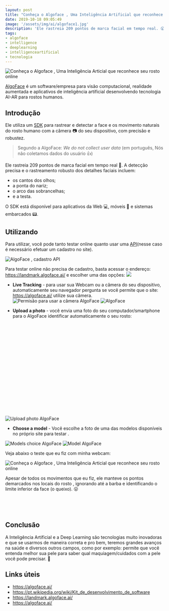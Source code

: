 ```yaml
---
layout: post
title: "Conheça o Algoface , Uma Inteligência Artificial que reconhece seu rosto online"
date: 2019-10-18 09:05:49
image: '/assets/img/ai/algoface1.jpg'
description: 'Ele rastreia 209 pontos de marca facial em tempo real. 😮'
tags:
- algoface
- intelligence
- deeplearning
- intelligenceartificial
- tecnologia
---
```


![Conheça o Algoface , Uma Inteligência Articial que reconhece seu rosto online](/assets/img/ai/algoface1.jpg)

[AlgoFace](https://algoface.ai/) é um software/empresa para visão computacional, realidade aumentada e aplicativos de inteligência artificial desenvolvendo tecnologia AI-AR para rostos humanos.

## Introdução

Ele utiliza um [SDK](https://pt.wikipedia.org/wiki/Kit_de_desenvolvimento_de_software) para rastrear e detectar a face e os movimento naturais do rosto humano com a câmera 📷️ do seu dispositivo, com precisão e robustez. 

> Segundo a AlgoFace: *We do not collect user data* (em português, Nós não coletamos dados do usuário 👍️)

Ele rastreia 209 pontos de marca facial em tempo real 👨️. A detecção precisa e o rastreamento robusto dos detalhes faciais incluem:

- os cantos dos olhos;
- a ponta do nariz;
- o arco das sobrancelhas;
- e a testa.

O SDK está disponível para aplicativos da Web 💻️, móveis 📱️ e sistemas embarcados 📟️.

<!-- RETANGULO LARGO 2 -->
<script async src="//pagead2.googlesyndication.com/pagead/js/adsbygoogle.js"></script>
<ins class="adsbygoogle"
style="display:block; text-align:center;"
data-ad-layout="in-article"
data-ad-format="fluid"
data-ad-client="ca-pub-2838251107855362"
data-ad-slot="8549252987"></ins>
<script>
(adsbygoogle = window.adsbygoogle || []).push({});
</script>

## Utilizando

Para utilizar, você pode tanto testar online quanto usar uma [API](https://api.algoface.ai/)(nesse caso é necessário efetuar um cadastro no site). 

![AlgoFace , cadastro API](/assets/img/ai/algoface5.jpg)

Para testar online não precisa de cadastro, basta acessar o endereço: <https://landmark.algoface.ai/> e escolher uma das opções:
![](/assets/img/ai/algoface3.jpg)
+ **Live Tracking** - para usar sua Webcam ou a câmera do seu dispositivo, automaticamente seu navegador pergunta se você permite que o site: <https://algoface.ai/> utilize sua câmera.
![Permisão para usar a câmera AlgoFace](/assets/img/ai/algoface4.jpg)
![AlgoFace](/assets/img/ai/algoface6.jpg)

+ **Upload a photo** - você envia uma foto do seu computador/smartphone para o AlgoFace identificar automaticamente o seu rosto:

<!-- QUADRADO -->
<script async src="//pagead2.googlesyndication.com/pagead/js/adsbygoogle.js"></script>
<ins class="adsbygoogle"
style="display:inline-block;width:336px;height:280px"
data-ad-client="ca-pub-2838251107855362"
data-ad-slot="5351066970"></ins>
<script>
(adsbygoogle = window.adsbygoogle || []).push({});
</script>

![Upload photo AlgoFace](/assets/img/ai/algoface2.jpg)

+ **Choose a model** - Você escolhe a foto de uma das modelos disponíveis no próprio site para testar .

![Models choice AlgoFace](/assets/img/ai/algoface7.jpg)
![Model AlgoFace](/assets/img/ai/algoface8.jpg)

Veja abaixo o teste que eu fiz com minha webcam:

![Conheça o Algoface , Uma Inteligência Articial que reconhece seu rosto online](/assets/img/ai/algoface.gif)

Apesar de todos os movimentos que eu fiz, ele manteve os pontos demarcados nos locais do rosto , ignorando até a barba e identificando o limite inferior da face (o queixo). 😮

<!-- MINI ANÚNCIO -->
<script async src="//pagead2.googlesyndication.com/pagead/js/adsbygoogle.js"></script>
<!-- Games Root -->
<ins class="adsbygoogle"
style="display:inline-block;width:336px;height:50px"
data-ad-client="ca-pub-2838251107855362"
data-ad-slot="5351066970"></ins>
<script>
(adsbygoogle = window.adsbygoogle || []).push({});
</script>

## Conclusão

A Inteligência Artificial e a Deep Learning são tecnologias muito inovadoras e que se usarmos de maneira correta e pro bem, teremos grandes avanços na saúde e diversos outros campos, como por exemplo: permite que você entenda melhor sua pele para saber qual maquiagem/cuidados com a pele você pode precisar. 🙌️

## Links úteis

+ <https://algoface.ai/>
+ <https://pt.wikipedia.org/wiki/Kit_de_desenvolvimento_de_software>
+ <https://landmark.algoface.ai/>
+ <https://algoface.ai/>
    
